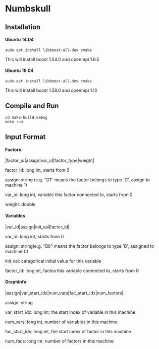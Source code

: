 # Numbskull

## Installation
#### Ubuntu 14.04
```sudo apt install libboost-all-dev cmake```

This will install boost 1.54.0 and openmpi 1.6.5

#### Ubuntu 16.04
```sudo apt install libboost-all-dev cmake```

This will install boost 1.58.0 and openmpi 1.10

## Compile and Run
```
cd make-build-debug
make run
```

## Input Format
#### Factors
|factor_id|assign|var_id|factor_type|weight|

factor_id: long int, starts from 0

assign: string (e.g. "D1" means the factor belongs to type 'D', assign to machine 1)

var_id: long int, variable this factor connected to, starts from 0

weight: double

#### Variables
|var_id|assign|init_val|factor_id|

var_id: long int, starts from 0

assign: string(e.g. "B0" means the factor belongs to type 'B', assigned to machine 0)

init_val: categorical initial value for this variable

factor_id: long int, factos this variable connected to, starts from 0


#### GraphInfo
|assign|var_start_idx|num_vars|fac_start_idx|num_factors|

assign: string

var_start_idx: long int, the start index of variable in this machine

num_vars: long int, number of variables in this machine

fac_start_idx: long int, the start index of factor in this machine

num_facs: long int, number of factors in this machine
